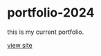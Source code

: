 # portfolio-2024

this is my current portfolio.

[view site](https://meganeligio.github.io/portfolio-2024/)
